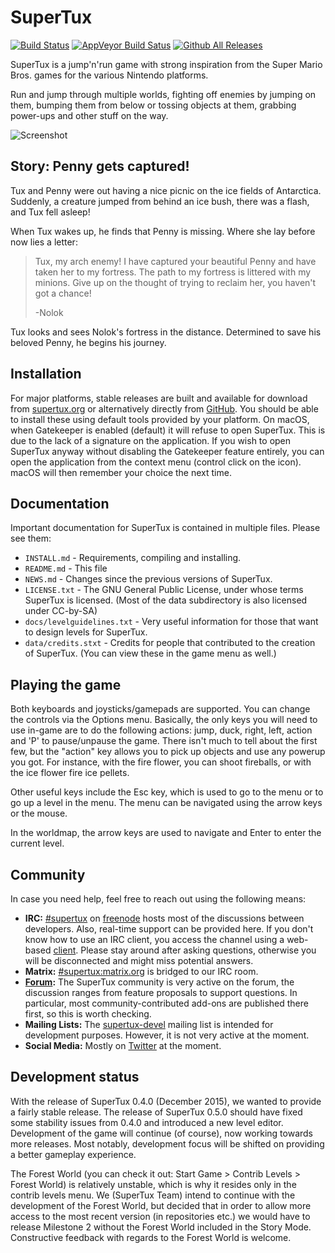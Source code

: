 # SuperTux

[![Build Status](https://travis-ci.org/SuperTux/supertux.svg?branch=master)](https://travis-ci.org/SuperTux/supertux)
[![AppVeyor Build Satus](https://ci.appveyor.com/api/projects/status/github/SuperTux/supertux?svg=true&branch=master)](https://ci.appveyor.com/project/supertux/supertux-9ml4d/branch/master)
[![Github All Releases](https://img.shields.io/github/downloads/supertux/supertux/total.svg?maxAge=2592000)](https://github.com/SuperTux/supertux)

SuperTux is a jump'n'run game with strong inspiration from the
Super Mario Bros. games for the various Nintendo platforms.

Run and jump through multiple worlds, fighting off enemies by jumping
on them, bumping them from below or tossing objects at them, grabbing
power-ups and other stuff on the way.

![Screenshot](https://www.supertux.org/images/0_5_1/0_5_1_3.png)


## Story: Penny gets captured!


Tux and Penny were out having a nice picnic on the ice fields of
Antarctica. Suddenly, a creature jumped from behind an ice bush, there
was a flash, and Tux fell asleep!

When Tux wakes up, he finds that Penny is missing. Where she lay
before now lies a letter:
>Tux, my arch enemy! I have captured your beautiful Penny and have
>taken her to my fortress. The path to my fortress is littered with my
>minions. Give up on the thought of trying to reclaim her, you haven't
>got a chance!
>
>-Nolok

Tux looks and sees Nolok's fortress in the distance. Determined to
save his beloved Penny, he begins his journey.

## Installation

For major platforms, stable releases are built and available for download from
[supertux.org](https://www.supertux.org/download.html) or alternatively directly
from [GitHub](https://github.com/SuperTux/supertux/releases). You should be able
to install these using default tools provided by your platform. On macOS, when
Gatekeeper is enabled (default) it will refuse to open SuperTux. This is due to
the lack of a signature on the application. If you wish to open SuperTux anyway
without disabling the Gatekeeper feature entirely, you can open the application
from the context menu (control click on the icon). macOS will then remember your
choice the next time.

## Documentation

Important documentation for SuperTux is contained in multiple files.
Please see them:

* `INSTALL.md` - Requirements, compiling and installing.
* `README.md` - This file
* `NEWS.md` - Changes since the previous versions of SuperTux.
* `LICENSE.txt` - The GNU General Public License, under whose terms SuperTux is
licensed. (Most of the data subdirectory is also licensed under
CC-by-SA)
* `docs/levelguidelines.txt` - Very useful information for those that want to
design levels for SuperTux.
* `data/credits.stxt` - Credits for people that contributed to the creation of
SuperTux. (You can view these in the game menu as well.)


## Playing the game

Both keyboards and joysticks/gamepads are supported. You can change
the controls via the Options menu. Basically, the only keys you will
need to use in-game are to do the following actions: jump, duck,
right, left, action and 'P' to pause/unpause the game. There isn't much
to tell about the first few, but the "action" key allows you to pick
up objects and use any powerup you got. For instance, with the fire
flower, you can shoot fireballs, or with the ice flower fire ice pellets.

Other useful keys include the Esc key, which is used to go to the menu
or to go up a level in the menu. The menu can be navigated using the
arrow keys or the mouse.

In the worldmap, the arrow keys are used to navigate and Enter to
enter the current level.

## Community

In case you need help, feel free to reach out using the following means:

* **IRC:** [#supertux](ircs://chat.freenode.net/#supertux) on
  [freenode](https://freenode.net) hosts most of the discussions between
  developers. Also, real-time support can be provided here. If you don't know
  how to use an IRC client, you access the channel using a web-based
  [client](https://kiwiirc.com/client/chat.freenode.net:+6697/?nick=Guest?#supertux).
  Please stay around after asking questions, otherwise you will be disconnected
  and might miss potential answers.
* **Matrix:** [#supertux:matrix.org](https://matrix.to/#/#supertux:matrix.org)
  is bridged to our IRC room.
* **[Forum](https://forum.freegamedev.net/viewforum.php?f=66):** The SuperTux
  community is very active on the forum, the discussion ranges from feature
  proposals to support questions. In particular, most community-contributed
  add-ons are published there first, so this is worth checking.
* **Mailing Lists:** The
  [supertux-devel](http://lists.lethargik.org/listinfo.cgi/supertux-devel-lethargik.org)
  mailing list is intended for development purposes. However, it is not very
  active at the moment.
* **Social Media:** Mostly on [Twitter](https://twitter.com/supertux_team) at
  the moment.

## Development status

With the release of SuperTux 0.4.0 (December 2015), we wanted to provide a
fairly stable release. The release of SuperTux 0.5.0 should have fixed some
stability issues from 0.4.0 and introduced a new level editor. Development of
the game will continue (of course), now working towards more releases.
Most notably, development focus will be shifted on providing a better gameplay
experience.

The Forest World (you can check it out: Start Game > Contrib Levels > Forest
World) is relatively unstable, which is why it resides only in the contrib
levels menu. We (SuperTux Team) intend to continue with the development of the
Forest World, but decided that in order to allow more access to the most recent
version (in repositories etc.) we would have to release Milestone 2 without the
Forest World included in the Story Mode. Constructive feedback with regards to
the Forest World is welcome.

